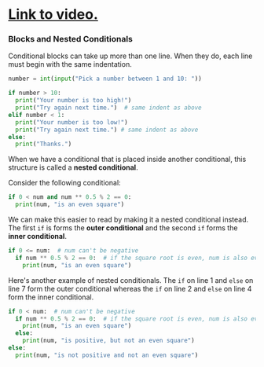 # [Link to video.](https://www.youtube.com/watch?v=Ao1-BJJG_II&list=PLVD25niNi0Bkf2psAf7PzB1SV068XyNPo&index=20)

### Blocks and Nested Conditionals

Conditional blocks can take up more than one line. When they do, each line must begin with the same indentation.

```python
number = int(input("Pick a number between 1 and 10: "))

if number > 10:
  print("Your number is too high!")
  print("Try again next time.")  # same indent as above
elif number < 1:
  print("Your number is too low!")
  print("Try again next time.") # same indent as above
else:
  print("Thanks.")
```

When we have a conditional that is placed inside another conditional, this structure is called a **nested conditional**. 

Consider the following conditional:

```python
if 0 < num and num ** 0.5 % 2 == 0:
  print(num, "is an even square")
```

We can make this easier to read by making it a nested conditional instead. The first `if` is forms the **outer conditional** and the second `if` forms the **inner conditional**.

```python
if 0 <= num:  # num can't be negative
  if num ** 0.5 % 2 == 0:  # if the square root is even, num is also even
    print(num, "is an even square")
```

Here's another example of nested conditionals. The `if` on line 1 and `else` on line 7 form the outer conditional whereas the `if` on line 2 and `else` on line 4 form the inner conditional.

```python
if 0 < num:  # num can't be negative
  if num ** 0.5 % 2 == 0:  # if the square root is even, num is also even
    print(num, "is an even square")
  else:
    print(num, "is positive, but not an even square")
else: 
  print(num, "is not positive and not an even square")
```


